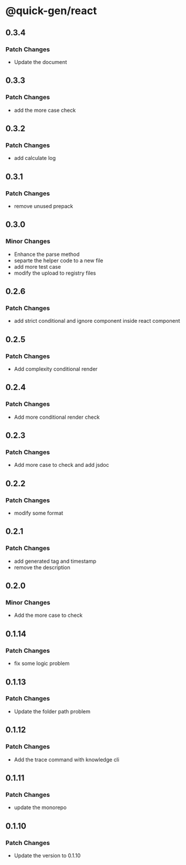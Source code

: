 # @quick-gen/react

## 0.3.4

### Patch Changes

- Update the document

## 0.3.3

### Patch Changes

- add the more case check

## 0.3.2

### Patch Changes

- add calculate log

## 0.3.1

### Patch Changes

- remove unused prepack

## 0.3.0

### Minor Changes

- Enhance the parse method
- separte the helper code to a new file
- add more test case
- modify the upload to registry files

## 0.2.6

### Patch Changes

- add strict conditional and ignore component inside react component

## 0.2.5

### Patch Changes

- Add complexity conditional render

## 0.2.4

### Patch Changes

- Add more conditional render check

## 0.2.3

### Patch Changes

- Add more case to check and add jsdoc

## 0.2.2

### Patch Changes

- modify some format

## 0.2.1

### Patch Changes

- add generated tag and timestamp
- remove the description

## 0.2.0

### Minor Changes

- Add the more case to check

## 0.1.14

### Patch Changes

- fix some logic problem

## 0.1.13

### Patch Changes

- Update the folder path problem

## 0.1.12

### Patch Changes

- Add the trace command with knowledge cli

## 0.1.11

### Patch Changes

- update the monorepo

## 0.1.10

### Patch Changes

- Update the version to 0.1.10
